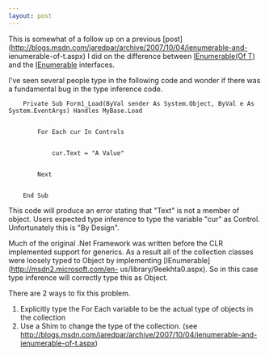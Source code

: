 ```yaml
---
layout: post
---
```

This is somewhat of a follow up on a previous
[post](http://blogs.msdn.com/jaredpar/archive/2007/10/04/ienumerable-and-
ienumerable-of-t.aspx) I did on the difference between [IEnumerable(Of
T)](http://msdn2.microsoft.com/en-us/library/9eekhta0.aspx) and the
[IEnumerable](http://msdn2.microsoft.com/en-us/library/9eekhta0.aspx)
interfaces.

I've seen several people type in the following code and wonder if there was a
fundamental bug in the type inference code.

    
    
        Private Sub Form1_Load(ByVal sender As System.Object, ByVal e As System.EventArgs) Handles MyBase.Load


            For Each cur In Controls


                cur.Text = "A Value"


            Next


        End Sub

This code will produce an error stating that "Text" is not a member of object.
Users expected type inference to type the variable "cur" as Control.
Unfortunately this is "By Design".

Much of the original .Net Framework was written before the CLR implemented
support for generics.  As a result all of the collection classes were loosely
typed to Object by implementing [IEnumerable](http://msdn2.microsoft.com/en-
us/library/9eekhta0.aspx).  So in this case type inference will correctly type
this as Object.

There are 2 ways to fix this problem.

  1. Explicitly type the For Each variable to be the actual type of objects in the collection
  2. Use a Shim to change the type of the collection. (see <http://blogs.msdn.com/jaredpar/archive/2007/10/04/ienumerable-and-ienumerable-of-t.aspx>)

